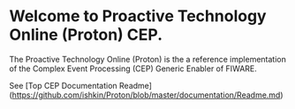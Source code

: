 # Welcome to Proactive Technology Online (Proton) CEP.

The Proactive Technology Online (Proton) is the a reference implementation of the Complex Event Processing (CEP) Generic Enabler of FIWARE.

See [Top CEP Documentation Readme] (https://github.com/ishkin/Proton/blob/master/documentation/Readme.md)
